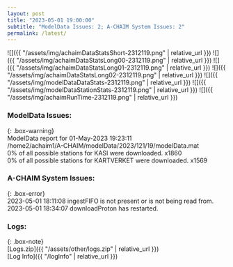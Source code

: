 ```yaml
---
layout: post
title: "2023-05-01 19:00:00"
subtitle: "ModelData Issues: 2; A-CHAIM System Issues: 2"
permalink: /latest/
---
```


![]({{ "/assets/img/achaimDataStatsShort-2312119.png" | relative_url }})
![]({{ "/assets/img/achaimDataStatsLong00-2312119.png" | relative_url }})
![]({{ "/assets/img/achaimDataStatsLong01-2312119.png" | relative_url }})
![]({{ "/assets/img/achaimDataStatsLong02-2312119.png" | relative_url }})
![]({{ "/assets/img/modelDataDataStats-2312119.png" | relative_url }})
![]({{ "/assets/img/modelDataStationStats-2312119.png" | relative_url }})
![]({{ "/assets/img/achaimRunTime-2312119.png" | relative_url }})


### ModelData Issues:  
  
{: .box-warning}  
 ModelData report for 01-May-2023 19:23:11   
 /home2/achaim1/A-CHAIM/modelData/2023/121/19/modelData.mat   
 0% of all possible stations for KASI were downloaded. x1860   
 0% of all possible stations for KARTVERKET were downloaded. x1569   
  
### A-CHAIM System Issues:  
  
{: .box-error}  
2023-05-01 18:11:08 ingestFIFO is not present or is not being read from.  
2023-05-01 18:34:07 downloadProton has restarted.  

### Logs:  
  
{: .box-note}  
[Logs.zip]({{ "/assets/other/logs.zip" | relative_url }})  
[Log Info]({{ "/logInfo" | relative_url }})  
